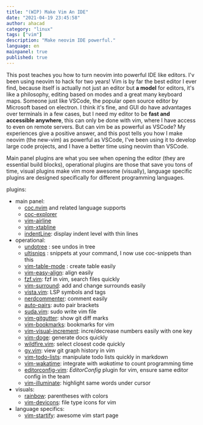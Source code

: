```yaml
---
title: "(WIP) Make Vim An IDE"
date: "2021-04-19 23:45:58"
author: ahacad
category: "linux"
tags: ["vim"]
description: "Make neovim IDE powerful."
language: en
mainpanel: true
published: true
---
```


This post teaches you how to turn neovim into powerful IDE like editors. I'v
been using neovim to hack for two years! Vim is by far the best editor I
ever find, because itself is actually not just an editor but **a model**
for editors, it's like a philosophy, editing based on modes and a great
many keyboard maps. Someone just like VSCode, the popular open source
editor by Microsoft based on electron. I think it's fine, and GUI do
have advantages over terminals in a few cases, but I need my editor to
be **fast and accessible anywhere**, this can only be done with vim,
where I have access to even on remote servers. But can vim be as
powerful as VSCode? My experiences give a positive answer, and this post
tells you how I make neovim (the new-vim) as powerful as VSCode, I've
been using it to develop large code projects, and I have a better time
using neovim than VSCode.

Main panel plugins are what you see when opening the editor (they are
essential build blocks), operational plugins are those that save you
tons of time, visual plugins make vim more awesome (visually), language
specific plugins are designed specifically for different programming languages.

plugins:
- main panel:
  - [coc.nvim](https://github.com/neoclide/coc.nvim) and related language supports
  - [coc-explorer](https://github.com/weirongxu/coc-explorer)
  - [vim-airline](https://github.com/vim-airline/vim-airline)
  - [vim-xtabline](https://github.com/mg979/vim-xtabline)
  - [indentLine](https://github.com/Yggdroot/indentLine): display indent level with thin lines
- operational:
  - [undotree](https://github.com/mbbill/undotree)       : see undos in tree
  - [ultisnips](https://github.com/SirVer/ultisnips)      : snippets at your command, I now use coc-snippets than this
  - [vim-table-mode](https://github.com/dhruvasagar/vim-table-mode) : create table easily
  - [vim-easy-align](https://github.com/junegunn/vim-easy-align): align easily
  - [fzf.vim](https://github.com/junegunn/fzf.vim): fzf in vim, search files quickly
  - [vim-surround](https://github.com/tpope/vim-surround): add and change surrounds easily
  - [vista.vim](https://github.com/liuchengxu/vista.vim): LSP symbols and tags
  - [nerdcommenter](https://github.com/preservim/nerdcommenter): comment easily
  - [auto-pairs](https://github.com/jiangmiao/auto-pairs): auto pair brackets
  - [suda.vim](https://github.com/lambdalisue/suda.vim): sudo write vim file
  - [vim-gitgutter](https://github.com/airblade/vim-gitgutter): show git diff marks
  - [vim-bookmarks](https://github.com/MattesGroeger/vim-bookmarks): bookmarks for vim
  - [vim-visual-increment](https://github.com/triglav/vim-visual-increment): incre/decrease numbers easily with one key
  - [vim-doge](https://github.com/kkoomen/vim-doge): generate docs quickly
  - [wildfire.vim](https://github.com/gcmt/wildfire.vim): select closest code quickly
  - [gv.vim](https://github.com/junegunn/gv.vim): view git graph history in vim
  - [vim-todo-lists](https://github.com/aserebryakov/vim-todo-lists): manipulate todo lists quickly in markdown
  - [vim-wakatime]((https://github.com/wakatime/vim-wakatime)): integrate with *wakatime* to count programming time
  - [editorconfig-vim](https://github.com/editorconfig/editorconfig-vim): *EditorConfig* plugin for vim, ensure same editor config in the team
  - [vim-illuminate](https://github.com/RRethy/vim-illuminate): highlight same words under cursor
- visuals:
  - [rainbow](https://github.com/luochen1990/rainbow): parentheses with colors
  - [vim-devicons](https://github.com/ryanoasis/vim-devicons): file type icons for vim
- language specifics:
  - [vim-startify](https://github.com/mhinz/vim-startify): awesome vim start page
